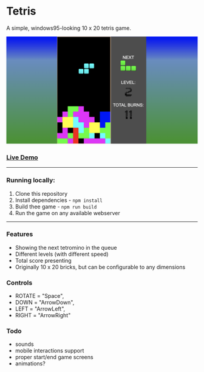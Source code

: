 # Tetris
A simple, windows95-looking 10 x 20 tetris game.

![Tetris](./demo/tetris.png "Tetris")

### [Live Demo](http://maks-k.github.io/tetris/ "Tetris")

---

### Running locally:
1. Clone this repository
2. Install dependencies - ```npm install```
3. Build thee game - ```npm run build```
4. Run the game on any available webserver
   
---

### Features
- Showing the next tetromino in the queue
- Different levels (with different speed)
- Total score presenting
- Originally 10 x 20 bricks, but can be configurable to any dimensions

### Controls
- ROTATE = "Space",
- DOWN = "ArrowDown",
- LEFT = "ArrowLeft",
- RIGHT = "ArrowRight"

### Todo
- sounds
- mobile interactions support
- proper start/end game screens
- animations?
